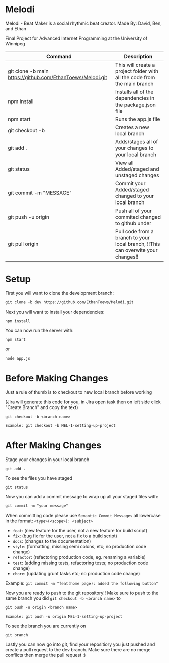 # Melodi
Melodi - Beat Maker is a social rhythmic beat creator.
Made By: David, Ben, and Ethan

Final Project for Advanced Internet Programming at the University of Winnipeg

| Command | Description |
| --- | --- |
| git clone -b main https://github.com/EthanToews/Melodi.git | This will create a project folder with all the code from the main branch |
| npm install | Installs all of the dependencies in the package.json file |
| npm start | Runs the app.js file |
| git checkout -b <new branch name> | Creates a new local branch |
| git add . | Adds/stages all of your changes to your local branch |
| git status | View all Added/staged and unstaged changes |
| git commit -m "MESSAGE" | Commit your Added/staged changed to your local branch |
| git push -u origin <branch name> | Push all of your commited changed to github under <branch name> |
| git pull origin <branch> | Pull code from a branch to your local branch, !!This can overwite your changes!! |

# Setup
First you will want to clone the development branch:
```
git clone -b dev https://github.com/EthanToews/Melodi.git
```

Next you will want to install your dependencies:
```
npm install
```

You can now run the server with:
```
npm start
```
or
```
node app.js
```

# Before Making Changes
Just a rule of thumb is to checkout to new local branch before working 

(Jira will generate this code for you, in Jira open task then on left side click "Create Branch" and copy the text)
```
git checkout -b <branch name>

Example: git checkout -b MEL-1-setting-up-project
```

# After Making Changes
Stage your changes in your local branch
```
git add .
```

To see the files you have staged
```
git status
```

Now you can add a commit message to wrap up all your staged files with:
```
git commit -m "your message"
```
When committing code please use ```Semantic Commit Messages``` all lowercase
in the format: ```<type>(<scope>): <subject>```
- ```feat```: (new feature for the user, not a new feature for build script)
- ```fix```: (bug fix for the user, not a fix to a build script)
- ```docs```: (changes to the documentation)
- ```style```: (formatting, missing semi colons, etc; no production code change)
- ```refactor```: (refactoring production code, eg. renaming a variable)
- ```test```: (adding missing tests, refactoring tests; no production code change)
- ```chore```: (updating grunt tasks etc; no production code change)

Example: ```git commit -m "feat(home page): added the following button"```

Now you are ready to push to the git repository!! 
Make sure to push to the same branch you did ```git checkout -b <branch name>``` to
```
git push -u origin <branch name>

Example: git push -u origin MEL-1-setting-up-project
```

To see the branch you are currently on
```
git branch
```

Lastly you can now go into git, find your repositiory you just pushed and create a pull request to the dev branch. Make sure there are no merge conflicts then merge the pull request :)
